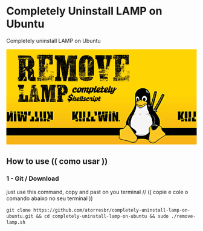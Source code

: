 # Completely Uninstall LAMP on Ubuntu
  Completely uninstall LAMP on Ubuntu

![alt text](https://github.com/atorresbr/completely-uninstall-lamp-on-ubuntu/blob/main/img/completely-uninstall-lamp-on-ubuntu.jpg)

## How to use (( como usar )) 

### 1 - Git / Download 
just use this command, copy and past on you terminal //  (( copie e cole o comando abaixo no seu terminal ))

```
git clone https://github.com/atorresbr/completely-uninstall-lamp-on-ubuntu.git && cd completely-uninstall-lamp-on-ubuntu && sudo ./remove-lamp.sh
```




